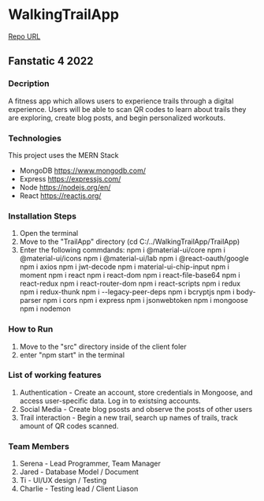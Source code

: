 # WalkingTrailApp
[Repo URL](https://github.com/GGC-SD/WalkingTrailApp.git)
## Fanstatic 4 2022
### Decription
A fitness app which allows users to experience trails through a digital experience. Users will be able to scan QR codes to learn about trails they are exploring, create blog posts, and begin personalized workouts.

### Technologies
This project uses the MERN Stack
- MongoDB 
    https://www.mongodb.com/
- Express
    https://expressjs.com/
- Node
    https://nodejs.org/en/
- React
    https://reactjs.org/
  
### Installation Steps
1. Open the terminal
2. Move to the "TrailApp" directory (cd C:/../WalkingTrailApp/TrailApp)
3. Enter the following commdands:
npm i @material-ui/core
npm i @material-ui/icons
npm i @material-ui/lab
npm i @react-oauth/google
npm i axios
npm i jwt-decode
npm i material-ui-chip-input
npm i moment
npm i react
npm i react-dom
npm i react-file-base64
npm i react-redux
npm i react-router-dom
npm i react-scripts
npm i redux
npm i redux-thunk
npm i --legacy-peer-deps
npm i bcryptjs
npm i body-parser
npm i cors
npm i express
npm i jsonwebtoken
npm i mongoose
npm i nodemon 

### How to Run
1. Move to the "src" directory inside of the client foler
2. enter "npm start" in the terminal 

### List of working features
1. Authentication - Create an account, store credentials in Mongoose, and access user-specific data. Log in to existsing accounts.
2. Social Media - Create blog psosts and observe the posts of other users
3. Trail interaction - Begin a new trail, search up names of trails, track amount of QR codes scanned.



### Team Members
1. Serena - Lead Programmer, Team Manager
2. Jared - Database Model / Document
3. Ti - UI/UX design / Testing
4. Charlie - Testing lead / Client Liason

